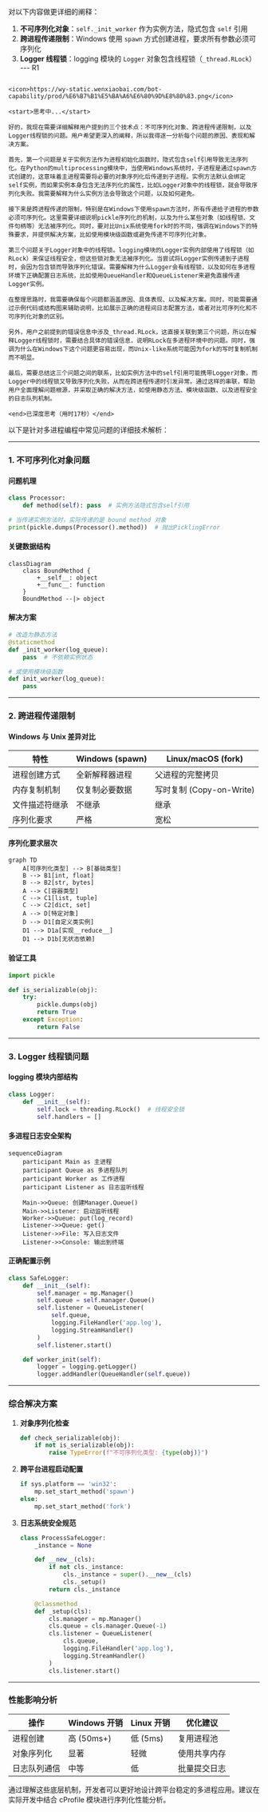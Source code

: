 对以下内容做更详细的阐释：

1. **不可序列化对象**：`self._init_worker` 作为实例方法，隐式包含 `self` 引用
2. **跨进程传递限制**：Windows 使用 `spawn` 方式创建进程，要求所有参数必须可序列化
3. **Logger 线程锁**：logging 模块的 `Logger` 对象包含线程锁（`_thread.RLock`）
   --- R1

```ys_think

<icon>https://wy-static.wenxiaobai.com/bot-capability/prod/%E6%B7%B1%E5%BA%A6%E6%80%9D%E8%80%83.png</icon>

<start>思考中...</start>

好的，我现在需要详细解释用户提到的三个技术点：不可序列化对象、跨进程传递限制，以及Logger线程锁的问题。用户希望更深入的阐释，所以我得逐一分析每个问题的原因、表现和解决方案。

首先，第一个问题是关于实例方法作为进程初始化函数时，隐式包含self引用导致无法序列化。在Python的multiprocessing模块中，当使用Windows系统时，子进程是通过spawn方式创建的，这意味着主进程需要将必要的对象序列化后传递到子进程。实例方法默认会绑定self实例，而如果实例本身包含无法序列化的属性，比如Logger对象中的线程锁，就会导致序列化失败。我需要解释为什么实例方法会导致这个问题，以及如何避免。

接下来是跨进程传递的限制，特别是在Windows下使用spawn方法时，所有传递给子进程的参数必须可序列化。这里需要详细说明pickle序列化的机制，以及为什么某些对象（如线程锁、文件句柄等）无法被序列化。同时，要对比Unix系统使用fork时的不同，强调在Windows下的特殊要求，并提供解决方案，比如使用模块级函数或避免传递不可序列化对象。

第三个问题关于Logger对象中的线程锁。logging模块的Logger实例内部使用了线程锁（如RLock）来保证线程安全，但这些锁对象无法被序列化。当尝试将Logger实例传递到子进程时，会因为包含锁而导致序列化错误。需要解释为什么Logger会有线程锁，以及如何在多进程环境下正确配置日志系统，比如使用QueueHandler和QueueListener来避免直接传递Logger实例。

在整理思路时，我需要确保每个问题都涵盖原因、具体表现、以及解决方案。同时，可能需要通过示例代码或结构图来辅助说明，比如展示正确的进程间日志配置方法，或者对比可序列化和不可序列化对象的区别。

另外，用户之前提到的错误信息中涉及_thread.RLock，这直接关联到第三个问题，所以在解释Logger线程锁时，需要结合具体的错误信息，说明RLock在多进程环境中的问题。同时，强调为什么在Windows下这个问题更容易出现，而Unix-like系统可能因为fork的写时复制机制而不明显。

最后，需要总结这三个问题之间的联系，比如实例方法中的self引用可能携带Logger对象，而Logger中的线程锁又导致序列化失败，从而在跨进程传递时引发异常。通过这样的串联，帮助用户全面理解问题根源，并采取正确的解决方法，如使用静态方法、模块级函数、以及进程安全的日志队列机制。

<end>已深度思考（用时17秒）</end>

```

以下是针对多进程编程中常见问题的详细技术解析：

---

### **1. 不可序列化对象问题**

#### **问题机理**

```python
class Processor:
    def method(self): pass  # 实例方法隐式包含self引用

# 当传递实例方法时，实际传递的是 bound method 对象
print(pickle.dumps(Processor().method))  # 抛出PicklingError
```

#### **关键数据结构**

```mermaid
classDiagram
    class BoundMethod {
        +__self__: object
        +__func__: function
    }
    BoundMethod --|> object
```

#### **解决方案**

```python
# 改造为静态方法
@staticmethod
def _init_worker(log_queue):
    pass  # 不依赖实例状态

# 或使用模块级函数
def init_worker(log_queue):
    pass
```

---

### **2. 跨进程传递限制**

#### **Windows 与 Unix 差异对比**

| 特性           | Windows (spawn) | Linux/macOS (fork)       |
| -------------- | --------------- | ------------------------ |
| 进程创建方式   | 全新解释器进程  | 父进程的完整拷贝         |
| 内存复制机制   | 仅复制必要数据  | 写时复制 (Copy-on-Write) |
| 文件描述符继承 | 不继承          | 继承                     |
| 序列化要求     | 严格            | 宽松                     |

#### **序列化要求层次**

```mermaid
graph TD
    A[可序列化类型] --> B[基础类型]
    B --> B1[int, float]
    B --> B2[str, bytes]
    A --> C[容器类型]
    C --> C1[list, tuple]
    C --> C2[dict, set]
    A --> D[特定对象]
    D --> D1[自定义类实例]
    D1 --> D1a[实现__reduce__]
    D1 --> D1b[无状态依赖]
```

#### **验证工具**

```python
import pickle

def is_serializable(obj):
    try:
        pickle.dumps(obj)
        return True
    except Exception:
        return False
```

---

### **3. Logger 线程锁问题**

#### **logging 模块内部结构**

```python
class Logger:
    def __init__(self):
        self.lock = threading.RLock()  # 线程安全锁
        self.handlers = []
```

#### **多进程日志安全架构**

```mermaid
sequenceDiagram
    participant Main as 主进程
    participant Queue as 多进程队列
    participant Worker as 工作进程
    participant Listener as 日志监听线程

    Main->>Queue: 创建Manager.Queue()
    Main->>Listener: 启动监听线程
    Worker->>Queue: put(log_record)
    Listener->>Queue: get()
    Listener->>File: 写入日志文件
    Listener->>Console: 输出到终端
```

#### **正确配置示例**

```python
class SafeLogger:
    def __init__(self):
        self.manager = mp.Manager()
        self.queue = self.manager.Queue()
        self.listener = QueueListener(
            self.queue,
            logging.FileHandler('app.log'),
            logging.StreamHandler()
        )
        self.listener.start()

    def worker_init(self):
        logger = logging.getLogger()
        logger.addHandler(QueueHandler(self.queue))
```

---

### **综合解决方案**

1. **对象序列化检查**

   ```python
   def check_serializable(obj):
       if not is_serializable(obj):
           raise TypeError(f"不可序列化类型: {type(obj)}")
   ```

2. **跨平台进程启动配置**

   ```python
   if sys.platform == 'win32':
       mp.set_start_method('spawn')
   else:
       mp.set_start_method('fork')
   ```

3. **日志系统安全规范**

   ```python
   class ProcessSafeLogger:
       _instance = None

       def __new__(cls):
           if not cls._instance:
               cls._instance = super().__new__(cls)
               cls._setup()
           return cls._instance

       @classmethod
       def _setup(cls):
           cls.manager = mp.Manager()
           cls.queue = cls.manager.Queue(-1)
           cls.listener = QueueListener(
               cls.queue,
               logging.FileHandler('app.log'),
               logging.StreamHandler()
           )
           cls.listener.start()
   ```

---

### **性能影响分析**

| 操作         | Windows 开销 | Linux 开销 | 优化建议     |
| ------------ | ------------ | ---------- | ------------ |
| 进程创建     | 高 (50ms+)   | 低 (5ms)   | 复用进程池   |
| 对象序列化   | 显著         | 轻微       | 使用共享内存 |
| 日志队列通信 | 中等         | 低         | 批量提交日志 |

通过理解这些底层机制，开发者可以更好地设计跨平台稳定的多进程应用。建议在实际开发中结合 cProfile 模块进行序列化性能分析。
